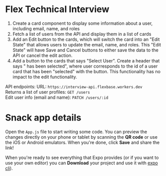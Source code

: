 # Flex Technical Interview

1. Create a card component to display some information about a user, including email, name, and roles
2. Fetch a list of users from the API and display them in a list of cards
3. Add an Edit button to the cards, which will switch the card into an "Edit State" that allows users to update the email, name, and roles. This "Edit State" will have Save and Cancel buttons to either save the data to the API or cancel the edit action.
4. Add a button to the cards that says "Select User". Create a header that says "<User> has been selected", where user corresponds to the id of a user card that has been "selected" with the button. This functionality has no impact to the edit functionality.

API endpoints:
URL: `https://interview-api.flexbase.workers.dev` \
Returns a list of user profiles: `GET /users` \
Edit user info (email and name): `PATCH /users/:id`

# Snack app details

Open the `App.js` file to start writing some code. You can preview the changes directly on your phone or tablet by scanning the **QR code** or use the iOS or Android emulators. When you're done, click **Save** and share the link!

When you're ready to see everything that Expo provides (or if you want to use your own editor) you can **Download** your project and use it with [expo cli](https://docs.expo.dev/get-started/installation/#expo-cli)).
